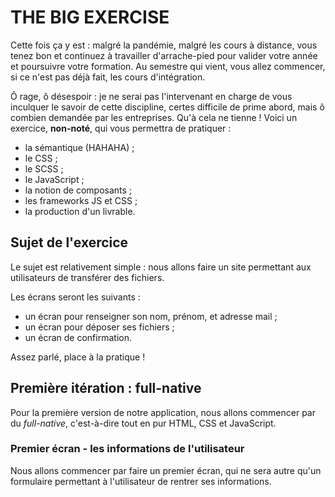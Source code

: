 # THE BIG EXERCISE

Cette fois ça y est : malgré la pandémie, malgré les cours à distance, vous tenez bon et continuez à travailler d'arrache-pied pour valider votre année et poursuivre votre formation. Au semestre qui vient, vous allez commencer, si ce n'est pas déjà fait, les cours d'intégration.

Ô rage, ô désespoir : je ne serai pas l'intervenant en charge de vous inculquer le savoir de cette discipline, certes difficile de prime abord, mais ô combien demandée par les entreprises.
Qu'à cela ne tienne ! Voici un exercice, **non-noté**, qui vous permettra de pratiquer :
- la sémantique (HAHAHA) ;
- le CSS ;
- le SCSS ;
- le JavaScript ;
- la notion de composants ;
- les frameworks JS et CSS ;
- la production d'un livrable.

## Sujet de l'exercice
Le sujet est relativement simple : nous allons faire un site permettant aux utilisateurs de transférer des fichiers.

Les écrans seront les suivants :

- un écran pour renseigner son nom, prénom, et adresse mail ;
- un écran pour déposer ses fichiers ;
- un écran de confirmation.

Assez parlé, place à la pratique !

## Première itération : full-native
Pour la première version de notre application, nous allons commencer par du *full-native*, c'est-à-dire tout en pur HTML, CSS et JavaScript.

### Premier écran - les informations de l'utilisateur
Nous allons commencer par faire un premier écran, qui ne sera autre qu'un formulaire permettant à l'utilisateur de rentrer ses informations.
